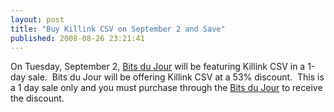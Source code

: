 ```yaml
---
layout: post
title: "Buy Killink CSV on September 2 and Save"
published: 2008-08-26 23:21:41
---
```

On Tuesday, September 2, [Bits du Jour](http://www.bitsdujour.com/) will be featuring Killink CSV in a 1-day sale.  Bits du Jour will be offering Killink CSV at a 53% discount.  This is a 1 day sale only and you must purchase through the [Bits du Jour](http://www.bitsdujour.com/) to receive the discount.
